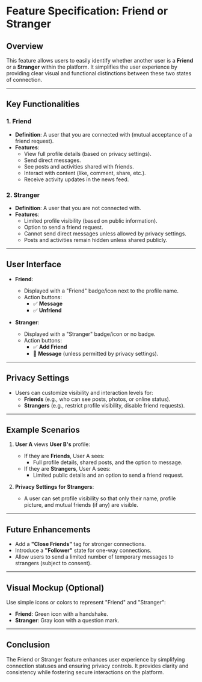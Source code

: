 ﻿# Feature Specification: Friend or Stranger

## Overview
This feature allows users to easily identify whether another user is a **Friend** or a **Stranger** within the platform. It simplifies the user experience by providing clear visual and functional distinctions between these two states of connection.

---

## Key Functionalities

### 1. Friend
- **Definition**: A user that you are connected with (mutual acceptance of a friend request).
- **Features**:
  - View full profile details (based on privacy settings).
  - Send direct messages.
  - See posts and activities shared with friends.
  - Interact with content (like, comment, share, etc.).
  - Receive activity updates in the news feed.

### 2. Stranger
- **Definition**: A user that you are not connected with.
- **Features**:
  - Limited profile visibility (based on public information).
  - Option to send a friend request.
  - Cannot send direct messages unless allowed by privacy settings.
  - Posts and activities remain hidden unless shared publicly.

---

## User Interface
- **Friend**:
  - Displayed with a "Friend" badge/icon next to the profile name.
  - Action buttons: 
    - ✅ **Message** 
    - ✅ **Unfriend** 

- **Stranger**:
  - Displayed with a "Stranger" badge/icon or no badge.
  - Action buttons:
    - ✅ **Add Friend** 
    - 🚫 **Message** (unless permitted by privacy settings).

---

## Privacy Settings
- Users can customize visibility and interaction levels for:
  - **Friends** (e.g., who can see posts, photos, or online status).
  - **Strangers** (e.g., restrict profile visibility, disable friend requests).

---

## Example Scenarios
1. **User A** views **User B's** profile:
   - If they are **Friends**, User A sees:
     - Full profile details, shared posts, and the option to message.
   - If they are **Strangers**, User A sees:
     - Limited public details and an option to send a friend request.

2. **Privacy Settings for Strangers**:
   - A user can set profile visibility so that only their name, profile picture, and mutual friends (if any) are visible.

---

## Future Enhancements
- Add a **"Close Friends"** tag for stronger connections.
- Introduce a **"Follower"** state for one-way connections.
- Allow users to send a limited number of temporary messages to strangers (subject to consent).

---

## Visual Mockup (Optional)
Use simple icons or colors to represent "Friend" and "Stranger":
- **Friend**: Green icon with a handshake.
- **Stranger**: Gray icon with a question mark.

---

## Conclusion
The Friend or Stranger feature enhances user experience by simplifying connection statuses and ensuring privacy controls. It provides clarity and consistency while fostering secure interactions on the platform.

